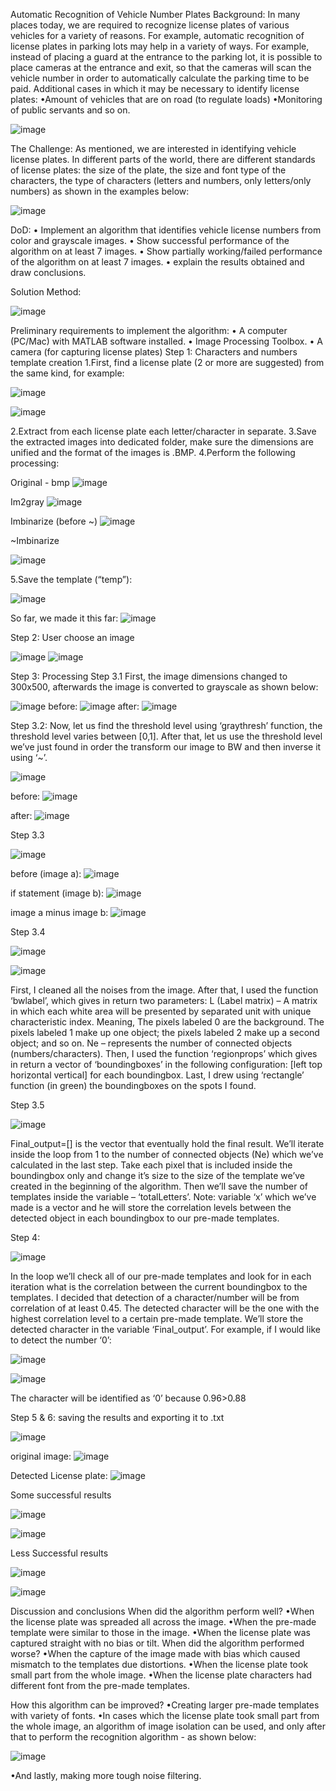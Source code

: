 Automatic Recognition of Vehicle Number Plates
Background:
 In many places today, we are required to recognize license plates of various vehicles for a variety of reasons.
For example, automatic recognition of license plates in parking lots may help in a variety of ways. For example, instead of placing a guard at the entrance to the parking lot, it is possible to place cameras at the entrance and exit, so that the cameras will scan the vehicle number in order to automatically calculate the parking time to be paid.
Additional cases in which it may be necessary to identify license plates:
•Amount of vehicles that are on road (to regulate loads)
•Monitoring of public servants and so on.

![image](https://user-images.githubusercontent.com/105777016/225882368-4a6d3785-5147-40ac-bd50-3d69344ff9bd.png)


The Challenge:
As mentioned, we are interested in identifying vehicle license plates. In different parts of the world, there are different standards of license plates: the size of the plate, the size and font type of the characters, the type of characters (letters and numbers, only letters/only numbers) as shown in the examples below:

![image](https://user-images.githubusercontent.com/105777016/225882395-865ee07b-671e-4dea-b015-029f124b19bc.png)

DoD:
 • Implement an algorithm that identifies vehicle license numbers from color and grayscale images.
• Show successful performance of the algorithm on at least 7 images.
• Show partially working/failed performance of the algorithm on at least 7 images.
• explain the results obtained and draw conclusions.

Solution Method:

![image](https://user-images.githubusercontent.com/105777016/225882452-fb42a08d-7b25-45ed-beef-9534264c8d93.png)


Preliminary requirements to implement the algorithm:
• A computer (PC/Mac) with MATLAB software installed.
• Image Processing Toolbox.
• A camera (for capturing license plates)
Step 1: Characters and numbers template creation
 1.First, find a license plate (2 or more are suggested) from the same kind, for example:

![image](https://user-images.githubusercontent.com/105777016/225882478-daa5f7d9-cdd0-42ed-83c2-40afea8cebf5.png)

![image](https://user-images.githubusercontent.com/105777016/225882500-bf13adbe-b88a-43bd-8b50-426ac72b66b2.png)

2.Extract from each license plate each letter/character in separate.
3.Save the extracted images into dedicated folder, make sure the dimensions are unified and the format of the images is .BMP.
4.Perform the following processing:

Original - bmp 
![image](https://user-images.githubusercontent.com/105777016/225882643-90db13b5-d515-4214-bfe9-d76533b98a89.png)


Im2gray
![image](https://user-images.githubusercontent.com/105777016/225882660-61cb7858-1776-4849-af80-be9bdfe09167.png)

Imbinarize (before ~)
![image](https://user-images.githubusercontent.com/105777016/225882689-5b57d4fb-24e9-402d-9435-f2402b694c8a.png)


~Imbinarize

![image](https://user-images.githubusercontent.com/105777016/225882712-d1be59b8-08ab-4a39-9c3c-0060db4d149f.png)

5.Save the template (“temp”): 

![image](https://user-images.githubusercontent.com/105777016/225882741-e5133aba-a5dd-4a80-a842-34dae71ec58c.png)

So far, we made it this far:
![image](https://user-images.githubusercontent.com/105777016/225882761-85b66ba9-8302-418f-a699-5e1a142e743d.png)


Step 2: User choose an image

![image](https://user-images.githubusercontent.com/105777016/225882779-b97fb25a-0bcb-4cde-b795-76cdce4692c7.png)
![image](https://user-images.githubusercontent.com/105777016/225882810-41d973e2-ab1e-41d6-b5fc-46a92307e2a9.png)


Step 3: Processing
Step 3.1
 First, the image dimensions changed to 300x500, afterwards the image is converted to grayscale as shown below:

![image](https://user-images.githubusercontent.com/105777016/225882960-0dd1e39e-3252-430c-8210-2d544375ec9e.png)
before:
![image](https://user-images.githubusercontent.com/105777016/225882980-368de4b9-b212-4ffc-9ffa-d4c6ca323a5c.png)
after:
![image](https://user-images.githubusercontent.com/105777016/225883020-b0b932a1-cddc-4bee-a7f0-7d362e2974eb.png)


Step 3.2:
Now, let us find the threshold level using ‘graythresh’ function, the threshold level varies between [0,1]. After that, let us use the threshold level we’ve just found in order the transform our image to BW and then inverse it using ‘~’.

![image](https://user-images.githubusercontent.com/105777016/225883070-fdf7124f-5ee1-4a66-9dc7-1ed154387850.png)

before:
![image](https://user-images.githubusercontent.com/105777016/225883106-c76bbb42-f608-49b0-937e-37843319ae92.png)

after:
![image](https://user-images.githubusercontent.com/105777016/225883147-962a4139-f81f-495f-bd45-454a6e9bde91.png)

Step 3.3


![image](https://user-images.githubusercontent.com/105777016/225883189-80139249-095e-4c8e-89fd-0b9aea83dadc.png)

before (image a):
![image](https://user-images.githubusercontent.com/105777016/225883227-a1ed888b-a5d4-4c90-904a-1dd67d1e89ec.png)

if statement (image b):
![image](https://user-images.githubusercontent.com/105777016/225883276-5ab96d11-531d-463e-a31c-255fc8979f4e.png)

image a minus image b:
![image](https://user-images.githubusercontent.com/105777016/225883332-b0406923-2975-434f-8261-13757b0faa32.png)


Step 3.4

![image](https://user-images.githubusercontent.com/105777016/225883354-e2d9be88-7b73-4bc0-a2e7-13379aa2ca5a.png)

![image](https://user-images.githubusercontent.com/105777016/225883378-4e2ba951-58e2-4702-b8e6-7bfcbf7aec76.png)


First, I cleaned all the noises from the image. After that, I used the function ‘bwlabel’, which gives in return two parameters:
L (Label matrix) – A matrix in which each white area will be presented by separated unit with unique characteristic index. Meaning, The pixels labeled 0 are the background. The pixels labeled 1 make up one object; the pixels labeled 2 make up a second object; and so on.
Ne – represents the number of connected objects (numbers/characters).
Then, I used the function ‘regionprops’ which gives in return a vector of ‘boundingboxes’ in the following configuration: [left top horizontal vertical] for each boundingbox.
Last, I drew using ‘rectangle’ function (in green) the boundingboxes on the spots I found.

Step 3.5

![image](https://user-images.githubusercontent.com/105777016/225883428-36220492-dbe2-4bff-a186-8be7bde4ef4a.png)


Final_output=[] is the vector that eventually hold the final result.
We’ll iterate inside the loop from 1 to the number of connected objects (Ne) which we’ve calculated in the last step.
Take each pixel that is included inside the boundingbox only and change it’s size to the size of the template we’ve created in the beginning of the algorithm.
Then we’ll save the number of templates inside the variable – ‘totalLetters’.
Note: variable ‘x’ which we’ve made is a vector and he will store the correlation levels between the detected object in each boundingbox to our pre-made templates.

Step 4:
 
![image](https://user-images.githubusercontent.com/105777016/225883453-392c9dc2-3b04-4dd8-a58d-568ddd9d9a9c.png)


In the loop we’ll check all of our pre-made templates and look for in each iteration what is the correlation between the current boundingbox to the templates.
I decided that detection of a character/number will be from correlation of at least 0.45.
The detected character will be the one with the highest correlation level to a certain pre-made template.
We’ll store the detected character in the variable ‘Final_output’.
For example, if I would like to detect the number ‘0’:

![image](https://user-images.githubusercontent.com/105777016/225883501-4d377c18-0388-45dc-8363-e46002071970.png)

![image](https://user-images.githubusercontent.com/105777016/225883527-57a4b3c8-abfa-43ac-8653-ce525b5c761a.png)


The character will be identified as ‘0’ because 0.96>0.88

Step 5 & 6: saving the results and exporting it to .txt
 
![image](https://user-images.githubusercontent.com/105777016/225883615-314ef090-6f0b-43db-92c3-16cdcd8fa30d.png)


original image:
![image](https://user-images.githubusercontent.com/105777016/225883638-d542c7bc-ffa2-40b3-8990-cd8fbc3460f1.png)

Detected License plate:
![image](https://user-images.githubusercontent.com/105777016/225883693-e2ea5809-8662-4323-8f04-2d793087dc57.png)


Some successful results
 
![image](https://user-images.githubusercontent.com/105777016/225883749-71663d28-5022-452f-837c-8844f69a39d7.png)

![image](https://user-images.githubusercontent.com/105777016/225883865-7afe65c8-0cae-45b6-91f1-36197aa49d5a.png)


Less Successful results
 
![image](https://user-images.githubusercontent.com/105777016/225883894-a7782b76-1446-47c1-846c-7c242d034752.png)

![image](https://user-images.githubusercontent.com/105777016/225883923-d0c06bf0-6330-48b2-8fa0-402f9a2b50d6.png)


Discussion and conclusions
 When did the algorithm perform well?
•When the license plate was spreaded all across the image.
•When the pre-made template were similar to those in the image.
•When the license plate was captured straight with no bias or tilt.
When did the algorithm performed worse?
•When the capture of the image made with bias which caused mismatch to the templates due distortions.
•When the license plate took small part from the whole image.
•When the license plate characters had different font from the pre-made templates.

How this algorithm can be improved?
 •Creating larger pre-made templates with variety of fonts.
•In cases which the license plate took small part from the whole image, an algorithm of image isolation can be used, and only after that to perform the recognition algorithm - as shown below:

![image](https://user-images.githubusercontent.com/105777016/225883956-416b3455-f17d-4f8f-a833-c8ab81c39767.png)

•And lastly, making more tough noise filtering.

